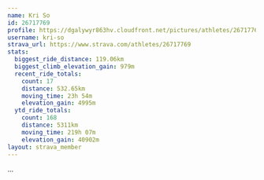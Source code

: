 ```yaml
---
name: Kri So
id: 26717769
profile: https://dgalywyr863hv.cloudfront.net/pictures/athletes/26717769/7761026/13/large.jpg
username: kri-so
strava_url: https://www.strava.com/athletes/26717769
stats:
  biggest_ride_distance: 119.06km
  biggest_climb_elevation_gain: 979m
  recent_ride_totals:
    count: 17
    distance: 532.65km
    moving_time: 23h 54m
    elevation_gain: 4995m
  ytd_ride_totals:
    count: 168
    distance: 5311km
    moving_time: 219h 07m
    elevation_gain: 40902m
layout: strava_member
--- 
```

...
